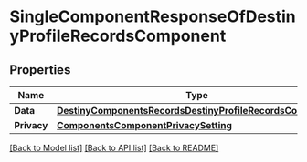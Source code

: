 # SingleComponentResponseOfDestinyProfileRecordsComponent

## Properties
Name | Type | Description | Notes
------------ | ------------- | ------------- | -------------
**Data** | [**DestinyComponentsRecordsDestinyProfileRecordsComponent**](Destiny.Components.Records.DestinyProfileRecordsComponent.md) |  | [optional] 
**Privacy** | [**ComponentsComponentPrivacySetting**](Components.ComponentPrivacySetting.md) |  | [optional] 

[[Back to Model list]](../README.md#documentation-for-models) [[Back to API list]](../README.md#documentation-for-api-endpoints) [[Back to README]](../README.md)


